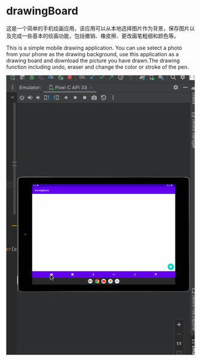 # drawingBoard
这是一个简单的手机绘画应用，该应用可以从本地选择图片作为背景，保存图片以及完成一些基本的绘画功能，包括撤销、橡皮擦、更改画笔粗细和颜色等。

This is a simple mobile drawing application. You can use select a photo from your phone as the drawing background, use this application as a drawing board and download the picture you have drawn.The drawing function including undo, eraser and change the color or stroke of the pen.

![image](https://github.com/Mayberryqvq/drawingBoard/blob/master/drawingBoard_demo11.gif)